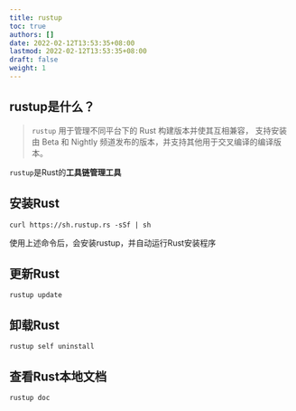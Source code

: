 ```yaml
---
title: rustup
toc: true
authors: []
date: 2022-02-12T13:53:35+08:00
lastmod: 2022-02-12T13:53:35+08:00
draft: false
weight: 1
---
```




## rustup是什么？

> `rustup` 用于管理不同平台下的 Rust 构建版本并使其互相兼容， 支持安装由 Beta 和 Nightly 频道发布的版本，并支持其他用于交叉编译的编译版本。

`rustup`是Rust的**工具链管理工具**



## 安装Rust

```shell
curl https://sh.rustup.rs -sSf | sh
```

使用上述命令后，会安装rustup，并自动运行Rust安装程序



## 更新Rust

```shell
rustup update
```



## 卸载Rust

```shell
rustup self uninstall
```



## 查看Rust本地文档

```shell
rustup doc
```